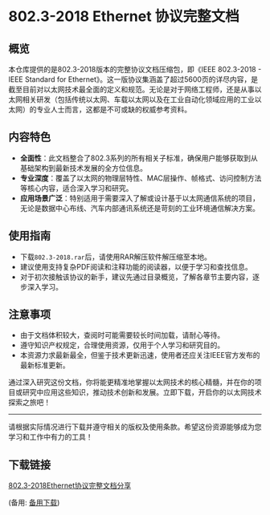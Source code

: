 # 802.3-2018 Ethernet 协议完整文档

## 概览

本仓库提供的是802.3-2018版本的完整协议文档压缩包，即《IEEE 802.3-2018 - IEEE Standard for Ethernet》。这一版协议集涵盖了超过5600页的详尽内容，是截至目前对以太网技术最全面的定义和规范。无论是对于网络工程师，还是从事以太网相关研发（包括传统以太网、车载以太网以及在工业自动化领域应用的工业以太网）的专业人士而言，这都是不可或缺的权威参考资料。

## 内容特色

- **全面性**：此文档整合了802.3系列的所有相关子标准，确保用户能够获取到从基础架构到最新技术发展的全方位信息。
- **专业深度**：覆盖了以太网的物理层特性、MAC层操作、帧格式、访问控制方法等核心内容，适合深入学习和研究。
- **应用场景广泛**：特别适用于需要深入了解或设计基于以太网通信系统的项目，无论是数据中心布线、汽车内部通讯系统还是苛刻的工业环境通信解决方案。

## 使用指南

- 下载`802.3-2018.rar`后，请使用RAR解压软件解压缩至本地。
- 建议使用支持复杂PDF阅读和注释功能的阅读器，以便于学习和查找信息。
- 对于初次接触该协议的新手，建议先通过目录概览，了解各章节主要内容，逐步深入学习。

## 注意事项

- 由于文档体积较大，查阅时可能需要较长时间加载，请耐心等待。
- 遵守知识产权规定，合理使用资源，仅用于个人学习和研究目的。
- 本资源力求最新最全，但鉴于技术更新迅速，使用者还应关注IEEE官方发布的最新标准更新。

通过深入研究这份文档，你将能更精准地掌握以太网技术的核心精髓，并在你的项目或研究中应用这些知识，推动技术创新和发展。立即下载，开启你的以太网技术探索之旅吧！

---

请根据实际情况进行下载并遵守相关的版权及使用条款。希望这份资源能够成为您学习和工作中有力的工具！

## 下载链接
[802.3-2018Ethernet协议完整文档分享](https://pan.quark.cn/s/b223e150ad0f) 

(备用: [备用下载](https://pan.baidu.com/s/1s9T4NuG-yoyU03WTw2ADgQ?pwd=1234
))

